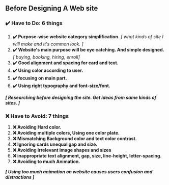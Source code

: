## Before Designing A Web site

### **✔️ Have to Do: 6 things**

1.  **✔️ Purpose-wise website category simplification.** *[ what kinds of site I will make and it's common look. ]*
2.  **✔️ Website's main purpose will be eye catching. And simple designed.** *[ buying, booking, hiring, enroll]*
3.  **✔️ Good alignment and spacing for card and text.**
4.  **✔️ Using color according to user.**
5.  **✔️ focusing on main part.**
6.  **✔️ Using right typography and font-size/font.**

***[ Researching before designing the site. Get ideas from same kinds of sites. ]***



### **❌ Have to Avoid: 7 things**

1.  **❌ Avoiding Hard color.**
2.  **❌ Avoiding multiple colors, Using one color plate.**
3.  **❌ Mismatching Background color and text color contrast.**
4.  **❌ Ignoring cards unequal gap and size.**
5.  **❌ Avoiding irrelevant image shapes and sizes**
6.  **❌ inappropriate text alignment, gap, size, line-height, letter-spacing.**
7.  **❌ Avoiding to much Animation.**


***[ Using too much animation on website causes users confusion and distractions ]***

